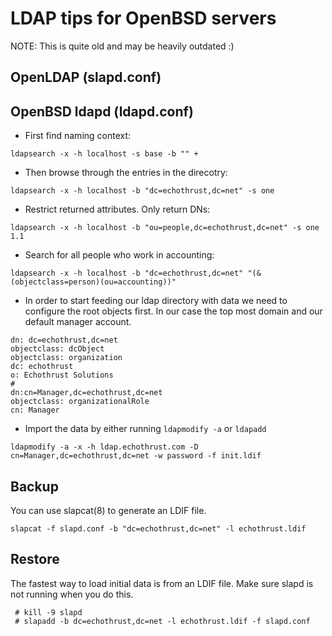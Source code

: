 # LDAP tips for OpenBSD servers
NOTE: This is quite old and may be heavily outdated :)

## OpenLDAP (slapd.conf)

## OpenBSD ldapd (ldapd.conf)

* First find naming context:
```
ldapsearch -x -h localhost -s base -b "" +
```

* Then browse through the entries in the direcotry:
```
ldapsearch -x -h localhost -b "dc=echothrust,dc=net" -s one
```

* Restrict returned attributes. Only return DNs:
```
ldapsearch -x -h localhost -b "ou=people,dc=echothrust,dc=net" -s one 1.1
```

* Search for all people who work in accounting:
```
ldapsearch -x -h localhost -b "dc=echothrust,dc=net" "(&(objectclass=person)(ou=accounting))"
```

* In order to start feeding our ldap directory with data we need to configure
the root objects first. In our case the top most domain and our default manager
account.
```
dn: dc=echothrust,dc=net
objectclass: dcObject
objectclass: organization
dc: echothrust
o: Echothrust Solutions
#
dn:cn=Manager,dc=echothrust,dc=net
objectclass: organizationalRole
cn: Manager
```

* Import the data by either running `ldapmodify -a` or `ldapadd`
```
ldapmodify -a -x -h ldap.echothrust.com -D cn=Manager,dc=echothrust,dc=net -w password -f init.ldif
```

## Backup

You can use slapcat(8) to generate an LDIF file.
```
slapcat -f slapd.conf -b "dc=echothrust,dc=net" -l echothrust.ldif
```

## Restore
The fastest way to load initial data is from an LDIF file. Make sure slapd is not running when you do this.
```
 # kill -9 slapd
 # slapadd -b dc=echothrust,dc=net -l echothrust.ldif -f slapd.conf
```
